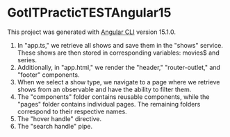 # GotITPracticTESTAngular15

This project was generated with [Angular CLI](https://github.com/angular/angular-cli) version 15.1.0.

1. In "app.ts," we retrieve all shows and save them in the "shows" service. These shows are then stored in corresponding variables: movies$ and series.
2. Additionally, in "app.html," we render the "header," "router-outlet," and "footer" components.
3. When we select a show type, we navigate to a page where we retrieve shows from an observable and have the ability to filter them.
4. The "components" folder contains reusable components, while the "pages" folder contains individual pages. The remaining folders correspond to their respective names.
5. The "hover handle" directive.
6. The "search handle" pipe.
